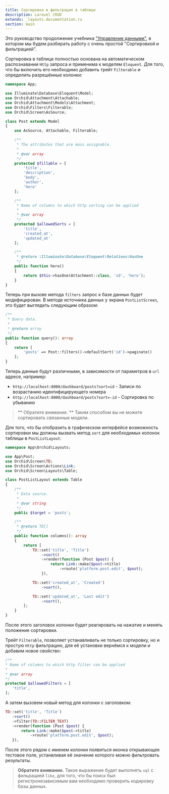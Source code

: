 ```yaml
---
title: Сортировка и фильтрация в таблице
description: Laravel CRUD
extends: _layouts.documentation.ru
section: main
---
```


Это руководство продолжение учебника ["Управление данными"](/ru/docs/quickstart-crud/), в котором мы будем разбирать работу с очень простой "Сортировкой и фильтрацией".

Сортировка в таблице полностью основана на автоматическом распознавании `Http` запроса и применима к моделям `Eloquent`. Для того, что бы включить его необходимо добавить трейт `Filterable` и определить разрешённые колонки:


```php
namespace App;

use Illuminate\Database\Eloquent\Model;
use Orchid\Attachment\Attachable;
use Orchid\Attachment\Models\Attachment;
use Orchid\Filters\Filterable;
use Orchid\Screen\AsSource;

class Post extends Model
{
    use AsSource, Attachable, Filterable;

    /**
     * The attributes that are mass assignable.
     *
     * @var array
     */
    protected $fillable = [
        'title',
        'description',
        'body',
        'author',
        'hero'
    ];

    /**
     * Name of columns to which http sorting can be applied
     *
     * @var array
     */
    protected $allowedSorts = [
        'title',
        'created_at',
        'updated_at'
    ];

    /**
     * @return \Illuminate\Database\Eloquent\Relations\HasOne
     */
    public function hero()
    {
        return $this->hasOne(Attachment::class, 'id', 'hero');
    }
}
```

Теперь при вызове метода `filters` запрос к базе данных будет модифицирован.
В методе источника данных у экрана `PostListScreen`, это  будет выглядеть следующим образом:

```php
/**
 * Query data.
 *
 * @return array
 */
public function query(): array
{
    return [
        'posts' => Post::filters()->defaultSort('id')->paginate()
    ];
}
```

Теперь данные будут различными, в зависимости от параметров в `url` адресе, например:

* `http://localhost:8000/dashboard/posts?sort=id` - Записи по возрастанию идентифицирующего номера
* `http://localhost:8000/dashboard/posts?sort=-id` - Сортировка по убыванию

> ** Обратите внимание. ** Таким способом вы не можете сортировать связанные модели.


Для того, что бы отобразить в графическом интерфейсе возможность сортировки мы должны вызвать метод `sort` для необходимых колонок таблицы в `PostListLayout`:

```php
namespace App\Orchid\Layouts;

use App\Post;
use Orchid\Screen\TD;
use Orchid\Screen\Actions\Link;
use Orchid\Screen\Layouts\Table;

class PostListLayout extends Table
{
    /**
     * Data source.
     *
     * @var string
     */
    public $target = 'posts';

    /**
     * @return TD[]
     */
    public function columns(): array
    {
        return [
            TD::set('title', 'Title')
                ->sort()
                ->render(function (Post $post) {
                    return Link::make($post->title)
                        ->route('platform.post.edit', $post);
                }),

            TD::set('created_at', 'Created')
                ->sort(),

            TD::set('updated_at', 'Last edit')
                ->sort(),
        ];
    }
}
```


После этого заголовок колонки будет реагировать на нажатие и менять положение сортировки.


Трейт `Filterable`, позволяет устанавливать не только сортировку, но и простую `Http` фильтрацию, для её установки вернёмся к модели и добавим новое свойство:
 
 ```php
/**
 * Name of columns to which http filter can be applied
 *
 * @var array
 */
protected $allowedFilters = [
    'title',
];
 ```
 
 А затем вызовем новый метод для колонки с заголовком:
 
 ```php
 TD::set('title', 'Title')
    ->sort()
    ->filter(TD::FILTER_TEXT)
    ->render(function (Post $post) {
        return Link::make($post->title)
            ->route('platform.post.edit', $post);
    }),
 ```
 
 После этого рядом с именем колонки появиться иконка открывающее тестовое поле, устанвливая её значение которого можно фильтровать результаты.
 
 > **Обратите внимание.** Такое выражение будет выполнять `sql` с фильрацией `like`, для того, что бы поиск был регистронезависимым вам необходимо проверить кодировку базы данных.

